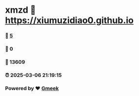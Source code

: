 # xmzd :link: https://xiumuzidiao0.github.io 
### :page_facing_up: [5](https://xiumuzidiao0.github.io/tag.html) 
### :speech_balloon: 0 
### :hibiscus: 13609 
### :alarm_clock: 2025-03-06 21:19:15 
### Powered by :heart: [Gmeek](https://github.com/Meekdai/Gmeek)
